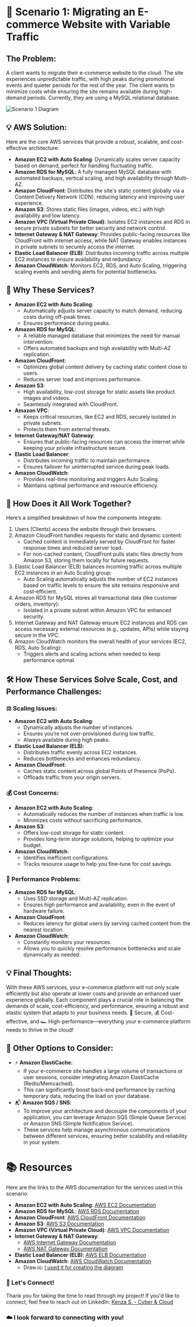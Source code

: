 # 🛒 Scenario 1: Migrating an E-commerce Website with Variable Traffic

## The Problem:
A client wants to migrate their e-commerce website to the cloud. The site experiences unpredictable traffic, with high peaks during promotional events and quieter periods for the rest of the year. The client wants to minimize costs while ensuring the site remains available during high-demand periods. Currently, they are using a MySQL relational database.

![Scenario 1 Diagram](Diagram%20AWS/Scenario%201%20completed.jpg)

## 💡 AWS Solution:
Here are the core AWS services that provide a robust, scalable, and cost-effective architecture:
- **Amazon EC2 with Auto Scaling**: Dynamically scales server capacity based on demand, perfect for handling fluctuating traffic.
- **Amazon RDS for MySQL**: A fully managed MySQL database with automated backups, vertical scaling, and high availability through Multi-AZ.
- **Amazon CloudFront**: Distributes the site's static content globally via a Content Delivery Network (CDN), reducing latency and improving user experience.
- **Amazon S3**: Stores static files (images, videos, etc.) with high availability and low latency.
- **Amazon VPC (Virtual Private Cloud)**: Isolates EC2 instances and RDS in secure private subnets for better security and network control.
- **Internet Gateway & NAT Gateway**: Provides public-facing resources like CloudFront with internet access, while NAT Gateway enables instances in private subnets to securely access the internet.
- **Elastic Load Balancer (ELB)**: Distributes incoming traffic across multiple EC2 instances to ensure availability and redundancy.
- **Amazon CloudWatch**: Monitors EC2, RDS, and Auto Scaling, triggering scaling events and sending alerts for potential bottlenecks.

## 🤔 Why These Services?
- **Amazon EC2 with Auto Scaling**: 
  - Automatically adjusts server capacity to match demand, reducing costs during off-peak times.
  - Ensures performance during peaks.
- **Amazon RDS for MySQL**: 
  - A reliable managed database that minimizes the need for manual intervention.
  - Offers automated backups and high availability with Multi-AZ replication.
- **Amazon CloudFront**: 
  - Optimizes global content delivery by caching static content close to users.
  - Reduces server load and improves performance.
- **Amazon S3**: 
  - High availability, low-cost storage for static assets like product images and videos.
  - Seamlessly integrated with CloudFront.
- **Amazon VPC**: 
  - Keeps critical resources, like EC2 and RDS, securely isolated in private subnets.
  - Protects them from external threats.
- **Internet Gateway/NAT Gateway**: 
  - Ensures that public-facing resources can access the internet while keeping your private infrastructure secure.
- **Elastic Load Balancer**: 
  - Distributes incoming traffic to maintain performance.
  - Ensures failover for uninterrupted service during peak loads.
- **Amazon CloudWatch**: 
  - Provides real-time monitoring and triggers Auto Scaling.
  - Maintains optimal performance and resource efficiency.

## 🔗 How Does it All Work Together?
Here’s a simplified breakdown of how the components integrate:
1. Users (Clients) access the website through their browsers.
2. Amazon CloudFront handles requests for static and dynamic content:
   - Cached content is immediately served by CloudFront for faster response times and reduced server load.
   - For non-cached content, CloudFront pulls static files directly from Amazon S3, storing them locally for future requests.
3. Elastic Load Balancer (ELB) balances incoming traffic across multiple EC2 instances in an Auto Scaling group:
   - Auto Scaling automatically adjusts the number of EC2 instances based on traffic levels to ensure the site remains responsive and cost-efficient.
4. Amazon RDS for MySQL stores all transactional data (like customer orders, inventory):
   - Isolated in a private subnet within Amazon VPC for enhanced security.
5. Internet Gateway and NAT Gateway ensure EC2 instances and RDS can access necessary external resources (e.g., updates, APIs) while staying secure in the VPC.
6. Amazon CloudWatch monitors the overall health of your services (EC2, RDS, Auto Scaling):
   - Triggers alerts and scaling actions when needed to keep performance optimal.

## 🛠️ How These Services Solve Scale, Cost, and Performance Challenges:
### ⚖️ Scaling Issues:
- **Amazon EC2 with Auto Scaling**:
  - Dynamically adjusts the number of instances.
  - Ensures you’re not over-provisioned during low traffic.
  - Always available during high peaks.
- **Elastic Load Balancer (ELB)**: 
  - Distributes traffic evenly across EC2 instances.
  - Reduces bottlenecks and enhances redundancy.
- **Amazon CloudFront**: 
  - Caches static content across global Points of Presence (PoPs).
  - Offloads traffic from your origin servers.

### 💰 Cost Concerns:
- **Amazon EC2 with Auto Scaling**:
  - Automatically reduces the number of instances when traffic is low.
  - Minimizes costs without sacrificing performance.
- **Amazon S3**: 
  - Offers low-cost storage for static content.
  - Provides long-term storage solutions, helping to optimize your budget.
- **Amazon CloudWatch**: 
  - Identifies inefficient configurations.
  - Tracks resource usage to help you fine-tune for cost savings.

### 🚀 Performance Problems:
- **Amazon RDS for MySQL**: 
  - Uses SSD storage and Multi-AZ replication.
  - Ensures high performance and availability, even in the event of hardware failure.
- **Amazon CloudFront**: 
  - Reduces latency for global users by serving cached content from the nearest location.
- **Amazon CloudWatch**: 
  - Constantly monitors your resources.
  - Allows you to quickly resolve performance bottlenecks and scale dynamically as needed.

## 💡 Final Thoughts:
With these AWS services, your e-commerce platform will not only scale efficiently but also operate at lower costs and provide an enhanced user experience globally. Each component plays a crucial role in balancing the demands of scale, cost-efficiency, and performance, ensuring a robust and elastic system that adapts to your business needs.
🔐 Secure, 💰 Cost-effective, and 🏎️ High-performance—everything your e-commerce platform needs to thrive in the cloud!

## 🎯 Other Options to Consider:
- ⚡ **Amazon ElastiCache**: 
  - If your e-commerce site handles a large volume of transactions or user sessions, consider integrating Amazon ElastiCache (Redis/Memcached).
  - This can significantly boost back-end performance by caching temporary data, reducing the load on your database.
- 📬 **Amazon SQS / SNS**: 
  - To improve your architecture and decouple the components of your application, you can leverage Amazon SQS (Simple Queue Service) or Amazon SNS (Simple Notification Service).
  - These services help manage asynchronous communications between different services, ensuring better scalability and reliability in your system.

# 📚 Resources
Here are the links to the AWS documentation for the services used in this scenario:
- **Amazon EC2 with Auto Scaling**: [AWS EC2 Documentation](https://docs.aws.amazon.com/ec2/)
- **Amazon RDS for MySQL**: [AWS RDS Documentation](https://docs.aws.amazon.com/AmazonRDS/latest/UserGuide/CHAP_MySQL.html)
- **Amazon CloudFront**: [AWS CloudFront Documentation](https://docs.aws.amazon.com/AmazonCloudFront/latest/DeveloperGuide/Introduction.html)
- **Amazon S3**: [AWS S3 Documentation](https://docs.aws.amazon.com/AmazonS3/latest/userguide/Welcome.html)
- **Amazon VPC (Virtual Private Cloud)**: [AWS VPC Documentation](https://docs.aws.amazon.com/vpc/)
- **Internet Gateway & NAT Gateway**: 
  - [AWS Internet Gateway Documentation](https://docs.aws.amazon.com/vpc/latest/userguide/VPC_Internet_Gateway.html) 
  - [AWS NAT Gateway Documentation](https://docs.aws.amazon.com/vpc/latest/userguide/VPC_NAT_Gateway.html)
- **Elastic Load Balancer (ELB)**: [AWS ELB Documentation](https://docs.aws.amazon.com/elasticloadbalancing/latest/userguide/what-is-load-balancing.html)
- **Amazon CloudWatch**: [AWS CloudWatch Documentation](https://docs.aws.amazon.com/AmazonCloudWatch/latest/monitoring/WhatIsCloudWatch.html)
  - Draw.io: [I used it for creating the diagram](https://app.diagrams.net/)

### 💬 Let's Connect!
Thank you for taking the time to read through my project! If you'd like to connect, feel free to reach out on LinkedIn: [Kenza S. - Cyber & Cloud](https://www.linkedin.com/in/kenza-s-cyber-cloud)

### ☁️ I look forward to connecting with you!
